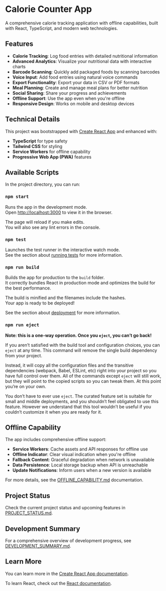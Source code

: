 # Calorie Counter App

A comprehensive calorie tracking application with offline capabilities, built with React, TypeScript, and modern web technologies.

## Features

- **Calorie Tracking**: Log food entries with detailed nutritional information
- **Advanced Analytics**: Visualize your nutritional data with interactive charts
- **Barcode Scanning**: Quickly add packaged foods by scanning barcodes
- **Voice Input**: Add food entries using natural voice commands
- **Export Functionality**: Export your data in CSV or PDF formats
- **Meal Planning**: Create and manage meal plans for better nutrition
- **Social Sharing**: Share your progress and achievements
- **Offline Support**: Use the app even when you're offline
- **Responsive Design**: Works on mobile and desktop devices

## Technical Details

This project was bootstrapped with [Create React App](https://github.com/facebook/create-react-app) and enhanced with:

- **TypeScript** for type safety
- **Tailwind CSS** for styling
- **Service Workers** for offline capability
- **Progressive Web App (PWA)** features

## Available Scripts

In the project directory, you can run:

### `npm start`

Runs the app in the development mode.\
Open [http://localhost:3000](http://localhost:3000) to view it in the browser.

The page will reload if you make edits.\
You will also see any lint errors in the console.

### `npm test`

Launches the test runner in the interactive watch mode.\
See the section about [running tests](https://facebook.github.io/create-react-app/docs/running-tests) for more information.

### `npm run build`

Builds the app for production to the `build` folder.\
It correctly bundles React in production mode and optimizes the build for the best performance.

The build is minified and the filenames include the hashes.\
Your app is ready to be deployed!

See the section about [deployment](https://facebook.github.io/create-react-app/docs/deployment) for more information.

### `npm run eject`

**Note: this is a one-way operation. Once you `eject`, you can’t go back!**

If you aren’t satisfied with the build tool and configuration choices, you can `eject` at any time. This command will remove the single build dependency from your project.

Instead, it will copy all the configuration files and the transitive dependencies (webpack, Babel, ESLint, etc) right into your project so you have full control over them. All of the commands except `eject` will still work, but they will point to the copied scripts so you can tweak them. At this point you’re on your own.

You don’t have to ever use `eject`. The curated feature set is suitable for small and middle deployments, and you shouldn’t feel obligated to use this feature. However we understand that this tool wouldn’t be useful if you couldn’t customize it when you are ready for it.

## Offline Capability

The app includes comprehensive offline support:

- **Service Workers**: Cache assets and API responses for offline use
- **Offline Indicator**: Clear visual indication when you're offline
- **Fallback Content**: Graceful degradation when network is unavailable
- **Data Persistence**: Local storage backup when API is unreachable
- **Update Notifications**: Inform users when a new version is available

For more details, see the [OFFLINE_CAPABILITY.md](./OFFLINE_CAPABILITY.md) documentation.

## Project Status

Check the current project status and upcoming features in [PROJECT_STATUS.md](./PROJECT_STATUS.md).

## Development Summary

For a comprehensive overview of development progress, see [DEVELOPMENT_SUMMARY.md](./DEVELOPMENT_SUMMARY.md).

## Learn More

You can learn more in the [Create React App documentation](https://facebook.github.io/create-react-app/docs/getting-started).

To learn React, check out the [React documentation](https://reactjs.org/).
